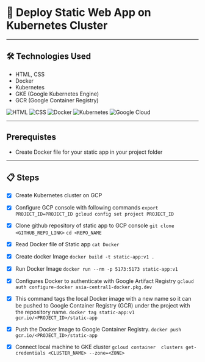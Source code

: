 # 🚀 Deploy Static Web App on Kubernetes Cluster

---

## 🛠 Technologies Used

- HTML, CSS  
- Docker  
- Kubernetes  
- GKE (Google Kubernetes Engine)  
- GCR (Google Container Registry)  

![HTML](https://img.icons8.com/color/48/html-5--v1.png)
![CSS](https://img.icons8.com/color/48/css3.png)
![Docker](https://img.icons8.com/color/48/docker.png)
![Kubernetes](https://img.icons8.com/color/48/kubernetes.png)
![Google Cloud](https://img.icons8.com/color/48/google-cloud.png)

---
## Prerequistes
  - Create Docker file for your static app in your project folder
---

## 📋 Steps
- [x] Create Kubernetes cluster on GCP
- [x] Configure GCP console with following commands
      ```
      export PROJECT_ID=PROJECT_ID
      gcloud config set project PROJECT_ID
      ```
- [x] Clone github repository of static app to GCP console
```git clone <GITHUB_REPO_LINK>```
```cd <REPO_NAME```

- [x] Read Docker file of Static app
```cat Docker```

- [x] Create docker Image 
```docker build -t static-app:v1 .```

- [x] Run Docker Image
```docker run --rm -p 5173:5173 static-app:v1```

- [x] Configures Docker to authenticate with Google Artifact Registry
```gcloud auth configure-docker asia-central1-docker.pkg.dev```

- [x] This command tags the local Docker image with a new name so it can be pushed to Google Container Registry (GCR) under the project with the repository name.
```docker tag static-app:v1 gcr.io/<PROJECT_ID>/static-app```

- [x] Push the Docker Image to Google Container Registry.
```docker push gcr.io/<PROJECT_ID>/static-app```

- [x] Connect local machine to GKE cluster
```gcloud container  clusters get-credentials <CLUSTER_NAME> --zone=<ZONE>```


